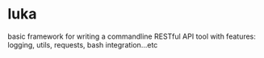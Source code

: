 # luka
basic framework for writing a commandline RESTful API tool with features: logging, utils, requests, bash integration...etc
